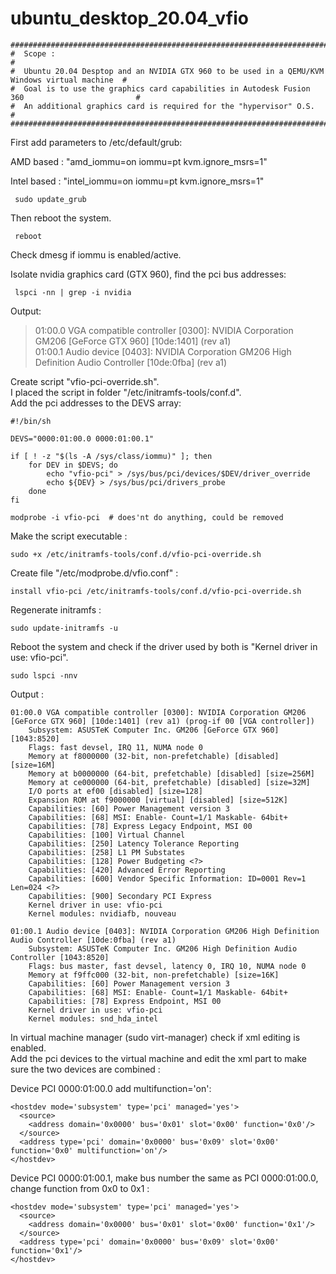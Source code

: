 # ubuntu_desktop_20.04_vfio

    #################################################################################################  
    #  Scope :                                                                                      #  
    #  Ubuntu 20.04 Desptop and an NVIDIA GTX 960 to be used in a QEMU/KVM Windows virtual machine  #  
    #  Goal is to use the graphics card capabilities in Autodesk Fusion 360                         #  
    #  An additional graphics card is required for the "hypervisor" O.S.                            #  
    #################################################################################################

First add parameters to /etc/default/grub:

  AMD based :
    "amd_iommu=on iommu=pt kvm.ignore_msrs=1"  
    
  Intel based :
    "intel_iommu=on iommu=pt kvm.ignore_msrs=1"  

     sudo update_grub

Then reboot the system.

     reboot

Check dmesg if iommu is enabled/active.

Isolate nvidia graphics card (GTX 960), find the pci bus addresses:

     lspci -nn | grep -i nvidia  
 
Output:  
 
>  01:00.0 VGA compatible controller [0300]: NVIDIA Corporation GM206 [GeForce GTX 960] [10de:1401] (rev a1)  
>  01:00.1 Audio device [0403]: NVIDIA Corporation GM206 High Definition Audio Controller [10de:0fba] (rev a1)  

Create script "vfio-pci-override.sh".  
I placed the script in folder "/etc/initramfs-tools/conf.d".  
Add the pci addresses to the DEVS array:  

    #!/bin/sh
    
    DEVS="0000:01:00.0 0000:01:00.1"
    
    if [ ! -z "$(ls -A /sys/class/iommu)" ]; then
        for DEV in $DEVS; do
            echo "vfio-pci" > /sys/bus/pci/devices/$DEV/driver_override
            echo ${DEV} > /sys/bus/pci/drivers_probe
        done
    fi
    
    modprobe -i vfio-pci  # does'nt do anything, could be removed

Make the script executable :  

    sudo +x /etc/initramfs-tools/conf.d/vfio-pci-override.sh  

Create file "/etc/modprobe.d/vfio.conf" :  

    install vfio-pci /etc/initramfs-tools/conf.d/vfio-pci-override.sh  

Regenerate initramfs :  

    sudo update-initramfs -u  

Reboot the system and check if the driver used by both is "Kernel driver in use: vfio-pci".  

    sudo lspci -nnv

Output :  

    01:00.0 VGA compatible controller [0300]: NVIDIA Corporation GM206 [GeForce GTX 960] [10de:1401] (rev a1) (prog-if 00 [VGA controller])
        Subsystem: ASUSTeK Computer Inc. GM206 [GeForce GTX 960] [1043:8520]
        Flags: fast devsel, IRQ 11, NUMA node 0
        Memory at f8000000 (32-bit, non-prefetchable) [disabled] [size=16M]
        Memory at b0000000 (64-bit, prefetchable) [disabled] [size=256M]
        Memory at ce000000 (64-bit, prefetchable) [disabled] [size=32M]
        I/O ports at ef00 [disabled] [size=128]
        Expansion ROM at f9000000 [virtual] [disabled] [size=512K]
        Capabilities: [60] Power Management version 3
        Capabilities: [68] MSI: Enable- Count=1/1 Maskable- 64bit+
        Capabilities: [78] Express Legacy Endpoint, MSI 00
        Capabilities: [100] Virtual Channel
        Capabilities: [250] Latency Tolerance Reporting
        Capabilities: [258] L1 PM Substates
        Capabilities: [128] Power Budgeting <?>
        Capabilities: [420] Advanced Error Reporting
        Capabilities: [600] Vendor Specific Information: ID=0001 Rev=1 Len=024 <?>
        Capabilities: [900] Secondary PCI Express
        Kernel driver in use: vfio-pci
        Kernel modules: nvidiafb, nouveau

    01:00.1 Audio device [0403]: NVIDIA Corporation GM206 High Definition Audio Controller [10de:0fba] (rev a1)
        Subsystem: ASUSTeK Computer Inc. GM206 High Definition Audio Controller [1043:8520]
        Flags: bus master, fast devsel, latency 0, IRQ 10, NUMA node 0
        Memory at f9ffc000 (32-bit, non-prefetchable) [size=16K]
        Capabilities: [60] Power Management version 3
        Capabilities: [68] MSI: Enable- Count=1/1 Maskable- 64bit+
        Capabilities: [78] Express Endpoint, MSI 00
        Kernel driver in use: vfio-pci
        Kernel modules: snd_hda_intel

In virtual machine manager (sudo virt-manager) check if xml editing is enabled.  
Add the pci devices to the virtual machine and edit the xml part to make sure the two devices are combined :  

Device PCI 0000:01:00.0 add multifunction='on':  

    <hostdev mode='subsystem' type='pci' managed='yes'>
      <source>
        <address domain='0x0000' bus='0x01' slot='0x00' function='0x0'/>
      </source>
      <address type='pci' domain='0x0000' bus='0x09' slot='0x00' function='0x0' multifunction='on'/>
    </hostdev>
    
Device PCI 0000:01:00.1, make bus number the same as PCI 0000:01:00.0, change function from 0x0 to 0x1 :  
    
    <hostdev mode='subsystem' type='pci' managed='yes'>
      <source>
        <address domain='0x0000' bus='0x01' slot='0x00' function='0x1'/>
      </source>
      <address type='pci' domain='0x0000' bus='0x09' slot='0x00' function='0x1'/>
    </hostdev>
 






